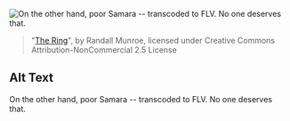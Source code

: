 ![On the other hand, poor Samara -- transcoded to FLV.  No one deserves that.](https://imgs.xkcd.com/comics/the_ring.png)
> "[The Ring](https://xkcd.com/396/)", by Randall Munroe, licensed under Creative Commons Attribution-NonCommercial 2.5 License

## Alt Text
On the other hand, poor Samara -- transcoded to FLV.  No one deserves that.
